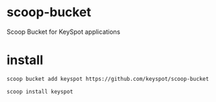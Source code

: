 # scoop-bucket
Scoop Bucket for KeySpot applications

# install

```bash
scoop bucket add keyspot https://github.com/keyspot/scoop-bucket

scoop install keyspot
```